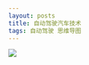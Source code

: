 ```yaml
---
layout: posts
title: 自动驾驶汽车技术
tags: 自动驾驶 思维导图
---
```



![](http://8.134.51.249/DailyNotes/assets/images/%E8%87%AA%E5%8A%A8%E9%A9%BE%E9%A9%B6%E6%B1%BD%E8%BD%A6%E6%8A%80%E6%9C%AF.jpg)